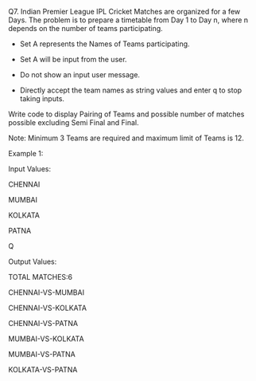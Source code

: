 Q7. Indian Premier League IPL Cricket Matches are organized for a few Days. The problem is to prepare a timetable from Day 1 to Day n, where n depends on the number of teams
participating. 

* Set A represents the Names of Teams participating. 

* Set A will be input from the user. 

* Do not show an input user message. 
* Directly accept the team names as string values and enter q to stop taking inputs.

Write code to display Pairing of Teams and possible number of matches possible excluding Semi Final and Final.

Note: Minimum 3 Teams are required and maximum limit of Teams is 12.

Example 1:

Input Values:

CHENNAI

MUMBAI

KOLKATA

PATNA

Q

Output Values:

TOTAL MATCHES:6

CHENNAI-VS-MUMBAI

CHENNAI-VS-KOLKATA

CHENNAI-VS-PATNA

MUMBAI-VS-KOLKATA

MUMBAI-VS-PATNA

KOLKATA-VS-PATNA
